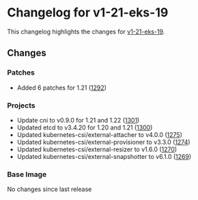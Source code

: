 # Changelog for v1-21-eks-19

This changelog highlights the changes for [v1-21-eks-19](https://github.com/aws/eks-distro/tree/v1-21-eks-19).

## Changes

### Patches
* Added 6 patches for 1.21 ([1292](https://api.github.com/repos/aws/eks-distro/issues/1292))

### Projects
* Update cni to v0.9.0 for 1.21 and 1.22 ([1301](https://api.github.com/repos/aws/eks-distro/issues/1301))
* Updated etcd to v3.4.20 for 1.20 and 1.21 ([1300](https://api.github.com/repos/aws/eks-distro/issues/1300))
* Updated kubernetes-csi/external-attacher to v4.0.0 ([1275](https://api.github.com/repos/aws/eks-distro/issues/1275))
* Updated kubernetes-csi/external-provisioner to v3.3.0 ([1274](https://api.github.com/repos/aws/eks-distro/issues/1274))
* Updated kubernetes-csi/external-resizer to v1.6.0 ([1270](https://api.github.com/repos/aws/eks-distro/issues/1270))
* Updated kubernetes-csi/external-snapshotter to v6.1.0 ([1269](https://api.github.com/repos/aws/eks-distro/issues/1269))

### Base Image
No changes since last release
